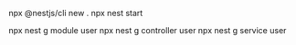 npx @nestjs/cli new .
npx nest start


npx nest g module user
npx nest g controller user
npx nest g service user